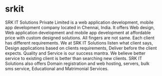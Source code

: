 # srkit
SRK IT Solutions Private Limited is a web application development, mobile app development company located in Chennai, India. It offers Web design, Web application development and mobile app development at affordable price with custom designed solutions. All fingers are not same. Each client has different requirements. We at SRK IT Solutions listen what client says, Design applications based on clients requirements, Deliver before the client expects. Quality and Service is our success mantra. We believe better service to existing client is better than searching new clients. SRK IT Solutions also offers Domain registration and web hosting, servers, bulk sms service, Educational and Matrimonial Services.
